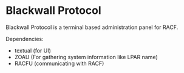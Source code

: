 # Blackwall Protocol
Blackwall Protocol is a terminal based administration panel for RACF.

Dependencies:
- textual (for UI)
- ZOAU (For gathering system information like LPAR name)
- RACFU (communicating with RACF)
